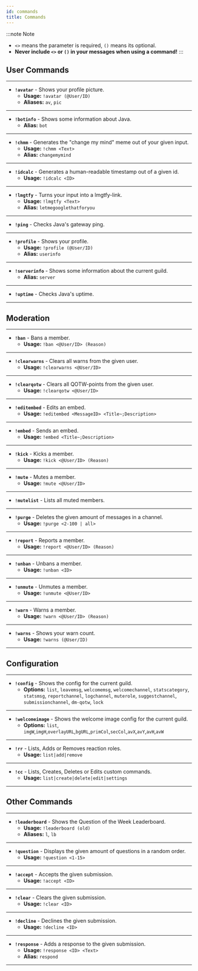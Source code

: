 ```yaml
---
id: commands
title: Commands
---
```


:::note Note
- `<>` means the parameter is required, `()` means its optional.
- **Never include `<>` or `()` in your messages when using a command!**
:::

## User Commands

---
- **`!avatar`** - Shows your profile picture.
    - **Usage:** `!avatar (@User/ID)`
    - **Aliases:** `av`, `pic`
---
- **`!botinfo`** - Shows some information about Java.
    - **Alias:** `bot`
---
- **`!chmm`** - Generates the "change my mind" meme out of your given input.
    - **Usage:** `!chmm <Text>`
    - **Alias:** `changemymind`
---
- **`!idcalc`** - Generates a human-readable timestamp out of a given id.
    - **Usage:** `!idcalc <ID>`
---
- **`!lmgtfy`** - Turns your input into a lmgtfy-link.
    - **Usage:** `!lmgtfy <Text>`
    - **Alias:** `letmegooglethatforyou`
---
- **`!ping`** - Checks Java's gateway ping.
---
- **`!profile`** - Shows your profile.
    - **Usage:** `!profile (@User/ID)`
    - **Alias:** `userinfo`
---
- **`!serverinfo`** - Shows some information about the current guild.
    - **Alias:** `server`
---
- **`!uptime`** - Checks Java's uptime.
---

## Moderation

---
- **`!ban`** - Bans a member.
    - **Usage:** `!ban <@User/ID> (Reason)`
---
- **`!clearwarns`** - Clears all warns from the given user.
    - **Usage:** `!clearwarns <@User/ID>`
---
- **`!clearqotw`** - Clears all QOTW-points from the given user.
    - **Usage:** `!clearqotw <@User/ID>`
---
- **`!editembed`** - Edits an embed.
    - **Usage:** `!editembed <MessageID> <Title~;Description>`
---
- **`!embed`** - Sends an embed.
    - **Usage:** `!embed <Title~;Description>`
---
- **`!kick`** - Kicks a member.
    - **Usage:** `!kick <@User/ID> (Reason)`
---
- **`!mute`** - Mutes a member.
    - **Usage:** `!mute <@User/ID>`
---
- **`!mutelist`** - Lists all muted members.
---
- **`!purge`** - Deletes the given amount of messages in a channel.
    - **Usage:** `!purge <2-100 | all>`
---
- **`!report`** - Reports a member.
    - **Usage:** `!report <@User/ID> (Reason)`
---
- **`!unban`** - Unbans a member.
    - **Usage:** `!unban <ID>`
---
- **`!unmute`** - Unmutes a member.
    - **Usage:** `!unmute <@User/ID>`
---
- **`!warn`** - Warns a member.
    - **Usage:** `!warn <@User/ID> (Reason)`
---
- **`!warns`** - Shows your warn count.
    - **Usage:** `!warns (@User/ID)`
---

## Configuration

---
- **`!config`** - Shows the config for the current guild.
    - **Options:** `list`, `leavemsg`, `welcomemsg`, `welcomechannel`, `statscategory`, `statsmsg`, `reportchannel`, `logchannel`, `muterole`, `suggestchannel`, `submissionchannel`, `dm-qotw`, `lock`
---
- **`!welcomeimage`** - Shows the welcome image config for the current guild.
    - **Options:** `list`, `imgW`,`imgH`,`overlayURL`,`bgURL`,`primCol`,`secCol`,`avX`,`avY`,`avH`,`avW`
---
- **`!rr`** - Lists, Adds or Removes reaction roles.
    - **Usage:** `list|add|remove`
---
- **`!cc`** - Lists, Creates, Deletes or Edits custom commands.
    - **Usage:** `list|create|delete|edit|settings`
---

## Other Commands

---
- **`!leaderboard`** - Shows the Question of the Week Leaderboard.
    - **Usage:** `!leaderboard (old)`
    - **Aliases:** `l`, `lb`
---
- **`!question`** - Displays the given amount of questions in a random order.
    - **Usage:** `!question <1-15>`
---
- **`!accept`** - Accepts the given submission.
    - **Usage:** `!accept <ID>`
---
- **`!clear`** - Clears the given submission.
    - **Usage:** `!clear <ID>`
---
- **`!decline`** - Declines the given submission.
    - **Usage:** `!decline <ID>`
---
- **`!response`** - Adds a response to the given submission.
    - **Usage:** `!response <ID> <Text>`
    - **Alias:** `respond`
---    



    


